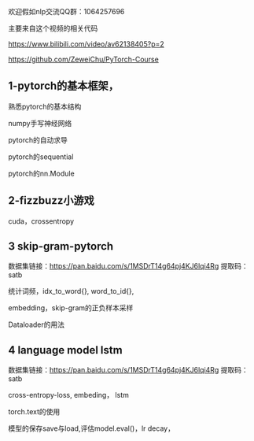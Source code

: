 欢迎假如nlp交流QQ群：1064257696

主要来自这个视频的相关代码

https://www.bilibili.com/video/av62138405?p=2

https://github.com/ZeweiChu/PyTorch-Course

## 1-pytorch的基本框架，

熟悉pytorch的基本结构

numpy手写神经网络

pytorch的自动求导

pytorch的sequential

pytorch的nn.Module

## 2-fizzbuzz小游戏

cuda，crossentropy

## 3 skip-gram-pytorch

数据集链接：https://pan.baidu.com/s/1MSDrT14g64pj4KJ6lqi4Rg 
提取码：satb

统计词频，idx_to_word{}, word_to_id{},

embedding，skip-gram的正负样本采样

Dataloader的用法

## 4 language model lstm

数据集链接：https://pan.baidu.com/s/1MSDrT14g64pj4KJ6lqi4Rg 
提取码：satb

cross-entropy-loss, embeding， lstm

torch.text的使用

模型的保存save与load,评估model.eval()，lr decay，



